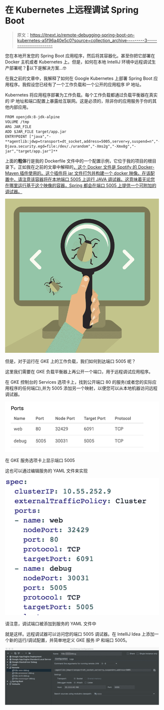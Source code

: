 # 在 Kubernetes 上远程调试 Spring Boot

> 原文：<https://itnext.io/remote-debugging-spring-boot-on-kubernetes-a5f96a40e5c0?source=collection_archive---------3----------------------->

您在本地开发您的 Spring Boot 应用程序，然后将其容器化。甚至你把它部署在 Docker 主机或者 Kubernetes 上。但是，如何在本地 IntelliJ 环境中远程调试生产部署呢？🤔以下是解决方案…🤓

在我之前的文章中，我解释了如何在 Google Kubernetes 上部署 Spring Boot 应用程序。我假设您已经有了一个工作负载和一个公开的应用程序 IP 地址。

Kubernetes 将应用程序部署为工作负载。每个工作负载都通过负载平衡器在真实的 IP 地址和端口配置上暴露给互联网。这是必须的，除非你的应用服务于你的其他内部应用。

```
FROM openjdk:8-jdk-alpine
VOLUME /tmp
ARG JAR_FILE
ADD $JAR_FILE target/app.jar
ENTRYPOINT ["java","-**agentlib:jdwp=transport=dt_socket,address=5005,server=y,suspend=n","-Djava.security.egd=file:/dev/./urandom","-Xms2g","-Xmx8g","-jar","target/app.jar"]**
```

上面的**粗体**行是我的 Dockerfile 文件中的一个配置示例，它位于我的项目的根目录下。正如我在之前的文章中解释的[，这个 Docker 文件是 Spotify 的 Docker-Maven 插件使用的。这个插件将 jar 文件打包并构建一个 docker 映像。在该配置中，请注意该容器将在本地端口 5005 上运行 JAVA 调试器。这意味着无论您在哪里运行基于这个映像的容器，Spring 都会在端口 5005 上提供一个可附加的调试器。](https://medium.com/@ealparslan/ship-your-spring-boot-application-on-kubernetes-in-10-minutes-6873fddc388b)

![](img/74c0dd6faf7aa13e9fe1e56f4bfcf950.png)

但是，对于运行在 GKE 上的工作负载，我们如何到达端口 5005 呢？

这里我们需要在 GKE 负载平衡器上再公开一个端口，用于远程调试应用程序。

在 GKE 控制台的 Services 选项卡上，找到公开端口 80 的服务(或者您的实际应用程序的任何端口),并为 5005 添加另一个映射，以便您可以从本地机器访问远程调试器。

![](img/f454d8c968853b984255120b08511577.png)

在 GKE 服务选项卡上显示端口 5005

这也可以通过编辑服务的 YAML 文件来实现

![](img/3d93944380209ec4eda54d9dd9123216.png)

请注意，调试端口被添加到服务的 YAML 文件中

就是这样。远程调试器可以访问您的端口 5005 调试器。在 IntelliJ Idea 上添加一个新的运行/调试配置，并简单地定义 GKE 服务 IP 和端口 5005。

![](img/86c5ab0eb3d79a965f6451489dd1ce21.png)